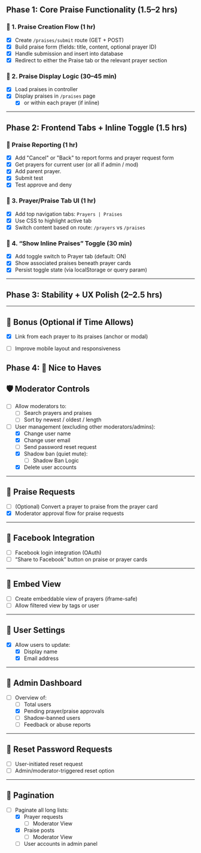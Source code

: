 ## Phase 1: Core Praise Functionality (1.5–2 hrs)

### 🔹 1. Praise Creation Flow (1 hr)
- [x] Create `/praises/submit` route (GET + POST)
- [x] Build praise form (fields: title, content, optional prayer ID)
- [x] Handle submission and insert into database
- [x] Redirect to either the Praise tab or the relevant prayer section

### 🔹 2. Praise Display Logic (30–45 min)
- [x] Load praises in controller
- [x] Display praises in `/praises` page 
  - [x] or within each prayer (if inline)

---

## Phase 2: Frontend Tabs + Inline Toggle (1.5 hrs)

### 🔹 Praise Reporting (1 hr) 
- [x] Add "Cancel" or "Back" to report forms and prayer request form
- [x] Get prayers for current user (or all if admin / mod)
- [x] Add parent prayer.
- [x] Submit test
- [x] Test approve and deny

### 🔹 3. Prayer/Praise Tab UI (1 hr)
- [x] Add top navigation tabs: `Prayers | Praises`
- [x] Use CSS to highlight active tab
- [x] Switch content based on route: `/prayers` vs `/praises`

### 🔹 4. “Show Inline Praises” Toggle (30 min)
- [x] Add toggle switch to Prayer tab (default: ON)
- [x] Show associated praises beneath prayer cards
- [x] Persist toggle state (via localStorage or query param)

---

## Phase 3: Stability + UX Polish (2–2.5 hrs)
---

## 🚀 Bonus (Optional if Time Allows)
- [x] Link from each prayer to its praises (anchor or modal)
- [ ] Improve mobile layout and responsiveness


## Phase 4: 🌟 Nice to Haves

## 🛡️ Moderator Controls
- [ ] Allow moderators to:
  - [ ] Search prayers and praises
  - [ ] Sort by newest / oldest / length
- [ ] User management (excluding other moderators/admins):
  - [x] Change user name
  - [x] Change user email
  - [ ] Send password reset request
  - [x] Shadow ban (quiet mute):
    - [ ] Shadow Ban Logic
  - [x] Delete user accounts

---

## 🙏 Praise Requests
- [ ] (Optional) Convert a prayer to praise from the prayer card
- [x] Moderator approval flow for praise requests

---

## 📱 Facebook Integration
- [ ] Facebook login integration (OAuth)
- [ ] “Share to Facebook” button on praise or prayer cards

---

## 🧩 Embed View
- [ ] Create embeddable view of prayers (iframe-safe)
- [ ] Allow filtered view by tags or user

---

## 👤 User Settings
- [x] Allow users to update:
  - [x] Display name
  - [x] Email address

---

## 🧠 Admin Dashboard
- [ ] Overview of:
  - [ ] Total users
  - [x] Pending prayer/praise approvals
  - [ ] Shadow-banned users
  - [ ] Feedback or abuse reports

---

## 🔐 Reset Password Requests
- [ ] User-initiated reset request
- [ ] Admin/moderator-triggered reset option

---

## 📄 Pagination
- [ ] Paginate all long lists:
  - [x] Prayer requests
    - [ ] Moderator View
  - [x] Praise posts
    - [ ] Moderator View
  - [ ] User accounts in admin panel
